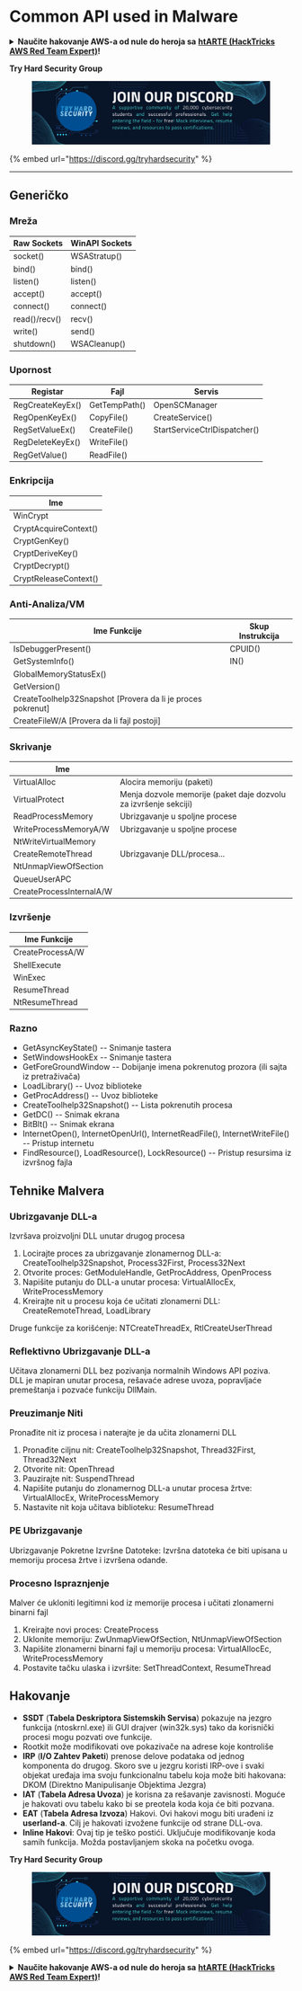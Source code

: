 # Common API used in Malware

<details>

<summary><strong>Naučite hakovanje AWS-a od nule do heroja sa</strong> <a href="https://training.hacktricks.xyz/courses/arte"><strong>htARTE (HackTricks AWS Red Team Expert)</strong></a><strong>!</strong></summary>

Drugi načini podrške HackTricks-u:

* Ako želite da vidite **vašu kompaniju reklamiranu na HackTricks-u** ili **preuzmete HackTricks u PDF formatu** proverite [**PLANOVE ZA PRIJATELJSTVO**](https://github.com/sponsors/carlospolop)!
* Nabavite [**zvanični PEASS & HackTricks swag**](https://peass.creator-spring.com)
* Otkrijte [**Porodicu PEASS**](https://opensea.io/collection/the-peass-family), našu kolekciju ekskluzivnih [**NFT-ova**](https://opensea.io/collection/the-peass-family)
* **Pridružite se** 💬 [**Discord grupi**](https://discord.gg/hRep4RUj7f) ili [**telegram grupi**](https://t.me/peass) ili nas **pratite** na **Twitteru** 🐦 [**@carlospolopm**](https://twitter.com/hacktricks\_live)**.**
* **Podelite svoje hakovanje trikove slanjem PR-ova na** [**HackTricks**](https://github.com/carlospolop/hacktricks) i [**HackTricks Cloud**](https://github.com/carlospolop/hacktricks-cloud) github repozitorijume.

</details>

**Try Hard Security Group**

<figure><img src="../.gitbook/assets/telegram-cloud-document-1-5159108904864449420.jpg" alt=""><figcaption></figcaption></figure>

{% embed url="https://discord.gg/tryhardsecurity" %}

***

## Generičko

### Mreža

| Raw Sockets   | WinAPI Sockets |
| ------------- | -------------- |
| socket()      | WSAStratup()   |
| bind()        | bind()         |
| listen()      | listen()       |
| accept()      | accept()       |
| connect()     | connect()      |
| read()/recv() | recv()         |
| write()       | send()         |
| shutdown()    | WSACleanup()   |

### Upornost

| Registar         | Fajl          | Servis                       |
| ---------------- | ------------- | ---------------------------- |
| RegCreateKeyEx() | GetTempPath() | OpenSCManager                |
| RegOpenKeyEx()   | CopyFile()    | CreateService()              |
| RegSetValueEx()  | CreateFile()  | StartServiceCtrlDispatcher() |
| RegDeleteKeyEx() | WriteFile()   |                              |
| RegGetValue()    | ReadFile()    |                              |

### Enkripcija

| Ime                   |
| --------------------- |
| WinCrypt              |
| CryptAcquireContext() |
| CryptGenKey()         |
| CryptDeriveKey()      |
| CryptDecrypt()        |
| CryptReleaseContext() |

### Anti-Analiza/VM

| Ime Funkcije                                                 | Skup Instrukcija |
| ------------------------------------------------------------ | ---------------- |
| IsDebuggerPresent()                                          | CPUID()          |
| GetSystemInfo()                                              | IN()             |
| GlobalMemoryStatusEx()                                       |                  |
| GetVersion()                                                 |                  |
| CreateToolhelp32Snapshot \[Provera da li je proces pokrenut] |                  |
| CreateFileW/A \[Provera da li fajl postoji]                  |                  |

### Skrivanje

| Ime                      |                                                                  |
| ------------------------ | ---------------------------------------------------------------- |
| VirtualAlloc             | Alocira memoriju (paketi)                                        |
| VirtualProtect           | Menja dozvole memorije (paket daje dozvolu za izvršenje sekciji) |
| ReadProcessMemory        | Ubrizgavanje u spoljne procese                                   |
| WriteProcessMemoryA/W    | Ubrizgavanje u spoljne procese                                   |
| NtWriteVirtualMemory     |                                                                  |
| CreateRemoteThread       | Ubrizgavanje DLL/procesa...                                      |
| NtUnmapViewOfSection     |                                                                  |
| QueueUserAPC             |                                                                  |
| CreateProcessInternalA/W |                                                                  |

### Izvršenje

| Ime Funkcije     |
| ---------------- |
| CreateProcessA/W |
| ShellExecute     |
| WinExec          |
| ResumeThread     |
| NtResumeThread   |

### Razno

* GetAsyncKeyState() -- Snimanje tastera
* SetWindowsHookEx -- Snimanje tastera
* GetForeGroundWindow -- Dobijanje imena pokrenutog prozora (ili sajta iz pretraživača)
* LoadLibrary() -- Uvoz biblioteke
* GetProcAddress() -- Uvoz biblioteke
* CreateToolhelp32Snapshot() -- Lista pokrenutih procesa
* GetDC() -- Snimak ekrana
* BitBlt() -- Snimak ekrana
* InternetOpen(), InternetOpenUrl(), InternetReadFile(), InternetWriteFile() -- Pristup internetu
* FindResource(), LoadResource(), LockResource() -- Pristup resursima iz izvršnog fajla

## Tehnike Malvera

### Ubrizgavanje DLL-a

Izvršava proizvoljni DLL unutar drugog procesa

1. Locirajte proces za ubrizgavanje zlonamernog DLL-a: CreateToolhelp32Snapshot, Process32First, Process32Next
2. Otvorite proces: GetModuleHandle, GetProcAddress, OpenProcess
3. Napišite putanju do DLL-a unutar procesa: VirtualAllocEx, WriteProcessMemory
4. Kreirajte nit u procesu koja će učitati zlonamerni DLL: CreateRemoteThread, LoadLibrary

Druge funkcije za korišćenje: NTCreateThreadEx, RtlCreateUserThread

### Reflektivno Ubrizgavanje DLL-a

Učitava zlonamerni DLL bez pozivanja normalnih Windows API poziva.\
DLL je mapiran unutar procesa, rešavaće adrese uvoza, popravljaće premeštanja i pozvaće funkciju DllMain.

### Preuzimanje Niti

Pronađite nit iz procesa i naterajte je da učita zlonamerni DLL

1. Pronađite ciljnu nit: CreateToolhelp32Snapshot, Thread32First, Thread32Next
2. Otvorite nit: OpenThread
3. Pauzirajte nit: SuspendThread
4. Napišite putanju do zlonamernog DLL-a unutar procesa žrtve: VirtualAllocEx, WriteProcessMemory
5. Nastavite nit koja učitava biblioteku: ResumeThread

### PE Ubrizgavanje

Ubrizgavanje Pokretne Izvršne Datoteke: Izvršna datoteka će biti upisana u memoriju procesa žrtve i izvršena odande.

### Procesno Ispraznjenje

Malver će ukloniti legitimni kod iz memorije procesa i učitati zlonamerni binarni fajl

1. Kreirajte novi proces: CreateProcess
2. Uklonite memoriju: ZwUnmapViewOfSection, NtUnmapViewOfSection
3. Napišite zlonamerni binarni fajl u memoriju procesa: VirtualAllocEc, WriteProcessMemory
4. Postavite tačku ulaska i izvršite: SetThreadContext, ResumeThread

## Hakovanje

* **SSDT** (**Tabela Deskriptora Sistemskih Servisa**) pokazuje na jezgro funkcija (ntoskrnl.exe) ili GUI drajver (win32k.sys) tako da korisnički procesi mogu pozvati ove funkcije.
* Rootkit može modifikovati ove pokazivače na adrese koje kontroliše
* **IRP** (**I/O Zahtev Paketi**) prenose delove podataka od jednog komponenta do drugog. Skoro sve u jezgru koristi IRP-ove i svaki objekat uređaja ima svoju funkcionalnu tabelu koja može biti hakovana: DKOM (Direktno Manipulisanje Objektima Jezgra)
* **IAT** (**Tabela Adresa Uvoza**) je korisna za rešavanje zavisnosti. Moguće je hakovati ovu tabelu kako bi se preotela koda koja će biti pozvana.
* **EAT** (**Tabela Adresa Izvoza**) Hakovi. Ovi hakovi mogu biti urađeni iz **userland-a**. Cilj je hakovati izvožene funkcije od strane DLL-ova.
* **Inline Hakovi**: Ovaj tip je teško postići. Uključuje modifikovanje koda samih funkcija. Možda postavljanjem skoka na početku ovoga.

**Try Hard Security Group**

<figure><img src="../.gitbook/assets/telegram-cloud-document-1-5159108904864449420.jpg" alt=""><figcaption></figcaption></figure>

{% embed url="https://discord.gg/tryhardsecurity" %}

<details>

<summary><strong>Naučite hakovanje AWS-a od nule do heroja sa</strong> <a href="https://training.hacktricks.xyz/courses/arte"><strong>htARTE (HackTricks AWS Red Team Expert)</strong></a><strong>!</strong></summary>

Drugi načini podrške HackTricks-u:

* Ako želite da vidite **vašu kompaniju reklamiranu na HackTricks-u** ili **preuzmete HackTricks u PDF formatu** proverite [**PLANOVE ZA PRIJATELJSTVO**](https://github.com/sponsors/carlospolop)!
* Nabavite [**zvanični PEASS & HackTricks swag**](https://peass.creator-spring.com)
* Otkrijte [**Porodicu PEASS**](https://opensea.io/collection/the-peass-family), našu kolekciju ekskluzivnih [**NFT-ova**](https://opensea.io/collection/the-peass-family)
* **Pridružite se** 💬 [**Discord grupi**](https://discord.gg/hRep4RUj7f) ili [**telegram grupi**](https://t.me/peass) ili nas **pratite** na **Twitteru** 🐦 [**@carlospolopm**](https://twitter.com/hacktricks\_live)**.**
* **Podelite svoje hakovanje trikove podnošenjem PR-ova na** [**HackTricks**](https://github.com/carlospolop/hacktricks) **i** [**HackTricks Cloud**](https://github.com/carlospolop/hacktricks-cloud) **github repozitorijume.**

</details>
